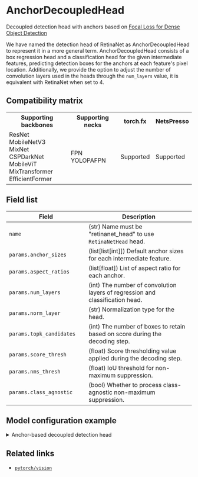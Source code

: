 # AnchorDecoupledHead

Decoupled detection head with anchors based on [Focal Loss for Dense Object Detection](https://openaccess.thecvf.com/content_ICCV_2017/papers/Lin_Focal_Loss_for_ICCV_2017_paper.pdf)

We have named the detection head of RetinaNet as AnchorDecoupledHead to represent it in a more general term. AnchorDecoupledHead consists of a box regression head and a classification head for the given intermediate features, predicting detection boxes for the anchors at each feature's pixel location. Additionally, we provide the option to adjust the number of convolution layers used in the heads through the `num_layers` value, it is equivalent with RetinaNet when set to 4.

## Compatibility matrix

<table>
  <tr>
    <th>Supporting backbones</th>
    <th>Supporting necks</th>
    <th>torch.fx</th>
    <th>NetsPresso</th>
  </tr>
  <tr>
    <td>
      ResNet<br />
      MobileNetV3<br />
      MixNet<br />
      CSPDarkNet<br />
      MobileViT<br />
      MixTransformer<br />
      EfficientFormer
    </td>
    <td>
    FPN<br />
    YOLOPAFPN<br />
    </td>
    <td>Supported</td>
    <td>Supported</td>
  </tr>
</table>

## Field list

| Field <img width=200/> | Description |
|---|---|
| `name` | (str) Name must be "retinanet_head" to use `RetinaNetHead` head. |
| `params.anchor_sizes` | (list[list[int]]) Default anchor sizes for each intermediate feature. |
| `params.aspect_ratios` | (list[float]) List of aspect ratio for each anchor. |
| `params.num_layers` | (int) The number of convolution layers of regression and classification head. |
| `params.norm_layer` | (str) Normalization type for the head. |
| `params.topk_candidates` | (int) The number of boxes to retain based on score during the decoding step. |
| `params.score_thresh` | (float) Score thresholding value applied during the decoding step. |
| `params.nms_thresh` | (float) IoU threshold for non-maximum suppression. |
| `params.class_agnostic` | (bool) Whether to process class-agnostic non-maximum suppression. |

## Model configuration example

<details>
  <summary>Anchor-based decoupled detection head</summary>
  
  ```yaml
  model:
    architecture:
      head:
        name: anchor_decoupled_head
        params:
          anchor_sizes: [[32,], [64,], [128,], [256,]]
          aspect_ratios: [0.5, 1.0, 2.0]
          num_layers: 1
          norm_type: batch_norm
          # postprocessor - decode
          topk_candidates: 1000
          score_thresh: 0.05
          # postprocessor - nms
          nms_thresh: 0.45
          class_agnostic: False
  ```
</details>

## Related links
- [`pytorch/vision`](https://github.com/pytorch/vision/blob/main/torchvision/models/detection/retinanet.py)